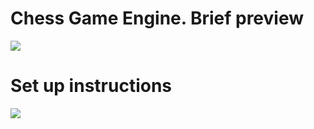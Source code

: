 # Chess Game Engine. Brief preview

[![](https://github.com/marius004/Chess-Game/blob/master/video/background.gif)](https://github.com/marius004/Chess-Game/blob/master/video/background.gif)

# Set up instructions

[![](https://github.com/marius004/Chess-Game/blob/master/video/setup.gif)](https://github.com/marius004/Chess-Game/blob/master/video/setup.gif)
